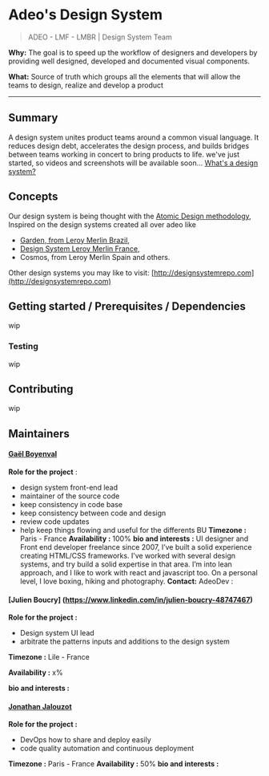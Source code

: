 # Adeo's Design System 
> ADEO - LMF - LMBR | Design System Team

**Why:** The goal is to speed up the workflow of designers and developers by providing well designed, developed and documented visual components.

**What:** Source of truth which groups all the elements that will allow the teams to design, realize and develop a product

---------------------------------

## Summary

A design system unites product teams around a common visual language. It reduces design debt, accelerates the design process, and builds bridges between teams working in concert to bring products to life.
we've just started, so videos and screenshots will be available soon...
[What's a design system?](https://uxdesign.cc/everything-you-need-to-know-about-design-systems-54b109851969)

## Concepts

Our design system is being thought with the [Atomic Design methodology](http://bradfrost.com/blog/post/atomic-web-design/), Inspired on the design systems created all over adeo like 
- [Garden, from Leroy Merlin Brazil](http://styleguide.leroymerlin.com.br),
- [Design System Leroy Merlin France](http://design-system.leroymerlin.fr),
- Cosmos, from Leroy Merlin Spain and others.

Other design systems you may like to visit: [http://designsystemrepo.com](http://designsystemrepo.com)

## Getting started / Prerequisites / Dependencies

wip

### Testing

wip

## Contributing

wip


## Maintainers

#### [Gaël Boyenval](https://www.linkedin.com/in/gaël-boyenval-5b931415/)
**Role for the project** :
- design system front-end lead
- maintainer of the source code
- keep consistency in code base
- keep consistency between code and design
- review code updates
- help keep things flowing and useful for the differents BU
**Timezone :** Paris - France
**Availability :** 100%
**bio and interests :**
UI designer and Front end developer freelance since 2007, I’ve built a solid experience creating HTML/CSS frameworks. I’ve worked with several design systems, and try build a solid expertise in that area.
I’m into lean approach, and I like to work with react and javascript too.
On a personal level, I love boxing, hiking and photography.
**Contact:** 
AdeoDev : 


#### [Julien Boucry] (https://www.linkedin.com/in/julien-boucry-48747467)
**Role for the project :** 
- Design system UI lead
- arbitrate the patterns inputs and additions to the design system

**Timezone :** Lile - France

**Availability :** x%

**bio and interests :**

#### [Jonathan Jalouzot](https://www.linkedin.com/in/jonathanjalouzot/)
**Role for the project :**
- DevOps how to share and deploy easily
- code quality automation and continuous deployment

**Timezone :** Paris - France
**Availability :** 50%
**bio and interests :**





